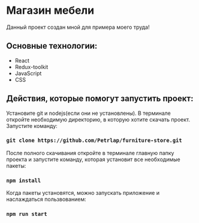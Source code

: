 # Магазин мебели

Данный проект создан мной для примера моего труда!

## Основные технологии:

- React
- Redux-toolkit
- JavaScript
- CSS

## Действия, которые помогут запустить проект:

Установите git и nodejs(если они не установлены).
В терминале откройте необходимую директорию, в которую хотите скачать проект.
Запустите команду:

### `git clone https://github.com/Petrlap/furniture-store.git`

После полного скачивания откройте в терминале главную папку проекта и запустите команду, которая установит все необходимые пакеты:

### `npm install`

Когда пакеты установятся, можно запускать приложение и наслаждаться пользвованием:

### `npm run start`
